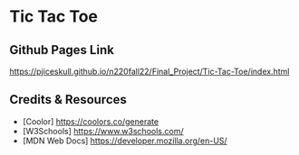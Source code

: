 # Tic Tac Toe

## Github Pages Link

<https://pjiceskull.github.io/n220fall22/Final_Project/Tic-Tac-Toe/index.html>

## Credits & Resources

- [Coolor] <https://coolors.co/generate>
- [W3Schools] <https://www.w3schools.com/>
- [MDN Web Docs] <https://developer.mozilla.org/en-US/>

